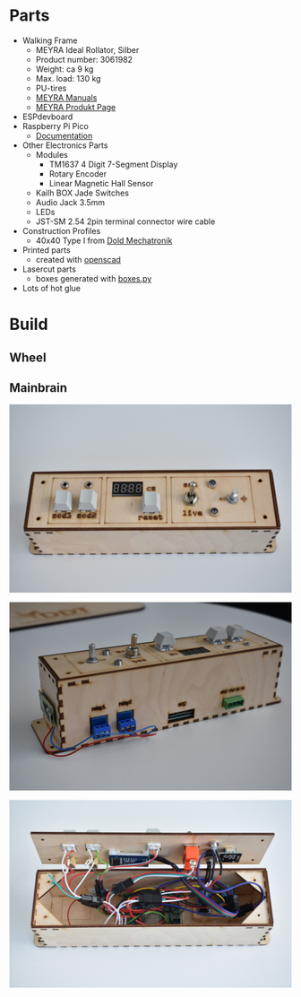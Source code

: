 # Parts

* Walking Frame 
	* MEYRA Ideal Rollator, Silber 
	* Product number: 3061982
	* Weight: ca 9 kg
	* Max. load: 130 kg
	* PU-tires
	* [MEYRA Manuals](http://kisss-by-meyra.de/ALLdokuarchiv.php?suche=Ideal%20Rollator)
	* [MEYRA Produkt Page](https://www.meyra.de/reha-pflege-alltagshilfen/reha-und-alltag/reha-alltag-details/product-313/)
* ESPdevboard
* Raspberry Pi Pico
	* [Documentation](https://www.raspberrypi.com/documentation/microcontrollers/raspberry-pi-pico.html)
* Other Electronics Parts
	* Modules
		* TM1637 4 Digit 7-Segment Display  
		* Rotary Encoder
		* Linear Magnetic Hall Sensor
	* Kailh BOX Jade Switches
	* Audio Jack 3.5mm
	* LEDs
	* JST-SM 2.54 2pin terminal connector wire cable
* Construction Profiles
	* 40x40 Type I from [Dold Mechatronik](https://www.dold-mechatronik.de/Aluminum-profile-40x40L-I-type-groove-8)
* Printed parts
	* created with [openscad](https://openscad.org/)
* Lasercut parts
	* boxes generated with [boxes.py](https://www.festi.info/boxes.py/)
* Lots of hot glue

# Build
## Wheel


## Mainbrain
![](hardware/mainbrain_top.jpg)

![](hardware/mainbrain_side.jpg)

![](hardware/mainbrain_inside.jpg)
